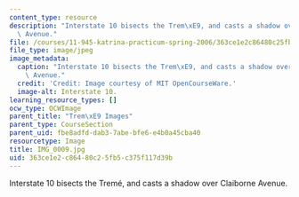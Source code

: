 ```yaml
---
content_type: resource
description: "Interstate 10 bisects the Trem\xE9, and casts a shadow over Claiborne\
  \ Avenue."
file: /courses/11-945-katrina-practicum-spring-2006/363ce1e2c86480c25fb5c375f117d39b_IMG_0009.jpg
file_type: image/jpeg
image_metadata:
  caption: "Interstate 10 bisects the Trem\xE9, and casts a shadow over Claiborne\
    \ Avenue."
  credit: 'Credit: Image courtesy of MIT OpenCourseWare.'
  image-alt: Interstate 10.
learning_resource_types: []
ocw_type: OCWImage
parent_title: "Trem\xE9 Images"
parent_type: CourseSection
parent_uid: fbe8adfd-dab3-7abe-bfe6-e4b0a45cba40
resourcetype: Image
title: IMG_0009.jpg
uid: 363ce1e2-c864-80c2-5fb5-c375f117d39b
---
```

Interstate 10 bisects the Tremé, and casts a shadow over Claiborne Avenue.

